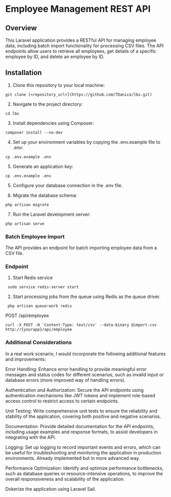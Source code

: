 # Employee Management REST API
## Overview
This Laravel application provides a RESTful API for managing employee data, including batch import functionality for processing CSV files. The API endpoints allow users to retrieve all employees, get details of a specific employee by ID, and delete an employee by ID.

## Installation
1. Clone this repository to your local machine:
```
git clone [<repository_url>](https://github.com/TDanica/lbx.git)

```
2. Navigate to the project directory:
```
cd lbx

```
3. Install dependencies using Composer:
```
composer install --no-dev
```

4. Set up your environment variables by copying the .env.example file to .env:
```
cp .env.example .env
```

5. Generate an application key:
```
cp .env.example .env
```
5. Configure your database connection in the .env file.

6. Migrate the database schema:
```
php artisan migrate
```

7. Run the Laravel development server:
```
php artisan serve
```

### Batch Employee Import
The API provides an endpoint for batch importing employee data from a CSV file.

### Endpoint
1. Start Redis service
```
 sudo service redis-server start
```
2. Start processing jobs from the queue using Redis as the queue driver.
```
 php artisan queue:work redis
```
POST /api/employee

```
curl -X POST -H 'Content-Type: text/csv' --data-binary @import.csv http://{yourapp}/api/employee
```


### Additional Considerations
In a real work scenario, I would incorporate the following additional features and improvements:


Error Handling: Enhance error handling to provide meaningful error messages and status codes for different scenarios, such as invalid input or database errors (more improved way of handling errors).

Authentication and Authorization: Secure the API endpoints using authentication mechanisms like JWT tokens and implement role-based access control to restrict access to certain endpoints.

Unit Testing: Write comprehensive unit tests to ensure the reliability and stability of the application, covering both positive and negative scenarios.

Documentation: Provide detailed documentation for the API endpoints, including usage examples and response formats, to assist developers in integrating with the API.

Logging: Set up logging to record important events and errors, which can be useful for troubleshooting and monitoring the application in production environments. Already implemented but in more advanced way.

Performance Optimization: Identify and optimize performance bottlenecks, such as database queries or resource-intensive operations, to improve the overall responsiveness and scalability of the application.

Dokerize the application using Laravel Sail.

